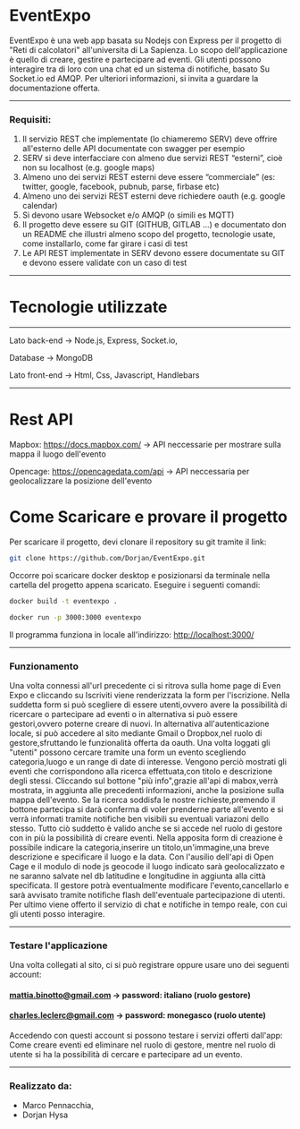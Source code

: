 # EventExpo
EventExpo è una web app basata su Nodejs con Express per il progetto di "Reti di calcolatori" all'universita di La Sapienza. 
Lo scopo dell'applicazione
è quello di creare, gestire e partecipare ad eventi. Gli utenti possono interagire tra di loro con una chat ed un sistema di notifiche, basato Su Socket.io ed AMQP.
Per ulteriori informazioni, si invita a guardare la documentazione offerta.
***

### Requisiti:
1. Il servizio REST che implementate (lo chiameremo SERV) deve offrire all'esterno delle API documentate con swagger per esempio
2. SERV si deve interfacciare con almeno due servizi REST “esterni”, cioè non su localhost (e.g. google maps)
3. Almeno uno dei servizi REST esterni deve essere “commerciale” (es: twitter, google, facebook, pubnub, parse, firbase etc)
4. Almeno uno dei servizi REST esterni deve richiedere oauth (e.g. google calendar)
5. Si devono usare Websocket e/o AMQP (o simili es MQTT)
6. Il progetto deve essere su GIT (GITHUB, GITLAB ...) e documentato don un README che illustri almeno scopo del progetto, tecnologie usate, come installarlo, come far girare i casi di test
7. Le API REST implementate in SERV devono essere documentate su GIT e devono essere validate con un caso di test
***

# Tecnologie utilizzate
***
Lato back-end -> Node.js, Express, Socket.io, 

Database -> MongoDB

Lato front-end -> Html, Css, Javascript, Handlebars
***

# Rest API

Mapbox: <https://docs.mapbox.com/> -> API neccessarie per mostrare sulla mappa il luogo dell'evento

Opencage: <https://opencagedata.com/api> -> API neccessaria per geolocalizzare la posizione dell'evento

# Come Scaricare e provare il progetto
Per scaricare il progetto, devi clonare il repository su git tramite il link:
```bash
git clone https://github.com/Dorjan/EventExpo.git
```
 Occorre poi scaricare docker desktop e posizionarsi da terminale nella cartella del progetto appena scaricato. Eseguire i seguenti comandi:

```bash
docker build -t eventexpo .
```

```bash
docker run -p 3000:3000 eventexpo
```

Il programma funziona in locale all'indirizzo: <http://localhost:3000/>

***

### Funzionamento
Una volta connessi all'url precedente ci si ritrova sulla home page di Even Expo e cliccando su Iscriviti viene renderizzata la form per l'iscrizione.
Nella suddetta form si può scegliere di essere utenti,ovvero avere la possibilità di ricercare o partecipare ad eventi o in alternativa si può essere gestori,ovvero poterne creare di nuovi.
In alternativa all'autenticazione locale, si può accedere al sito mediante Gmail o Dropbox,nel ruolo di gestore,sfruttando le funzionalità offerta da oauth.
Una volta loggati gli "utenti" possono cercare tramite una form un evento scegliendo categoria,luogo e un range di date di interesse.
Vengono perciò mostrati gli eventi che corrispondono alla ricerca effettuata,con titolo e descrizione degli stessi.
Cliccando sul bottone "più info",grazie all'api di mabox,verrà mostrata, in aggiunta alle precedenti informazioni, anche la posizione sulla mappa dell'evento.
Se la ricerca soddisfa le nostre richieste,premendo il bottone partecipa si darà conferma di voler prenderne parte all'evento e si verrà informati tramite notifiche ben visibili su eventuali variazoni dello stesso.
Tutto ciò suddetto è valido anche se si accede nel ruolo di gestore con in più la possibilità di creare eventi.
Nella apposita form di creazione è possibile indicare la categoria,inserire un titolo,un'immagine,una breve descrizione e specificare il luogo e la data.
Con l'ausilio dell'api di Open Cage e il modulo di node js geocode il luogo indicato sarà geolocalizzato e ne saranno salvate nel db latitudine e longitudine in aggiunta alla città specificata.
Il gestore potrà eventualmente modificare l'evento,cancellarlo e sarà avvisato tramite notifiche flash dell'eventuale partecipazione di utenti.
Per ultimo viene offerto il servizio di chat e notifiche in tempo reale, con cui gli utenti posso interagire.
***

### Testare l'applicazione
Una volta collegati al sito, ci si può registrare oppure usare uno dei seguenti account:

#### mattia.binotto@gmail.com -> password: italiano (ruolo gestore)
#### charles.leclerc@gmail.com -> password: monegasco (ruolo utente)

Accedendo con questi account si possono testare i servizi offerti dall'app:
Come creare eventi ed eliminare nel ruolo di gestore, mentre nel ruolo di utente si ha la possibilità di cercare e partecipare ad un evento.

***

### Realizzato da:
- Marco Pennacchia,
- Dorjan Hysa
